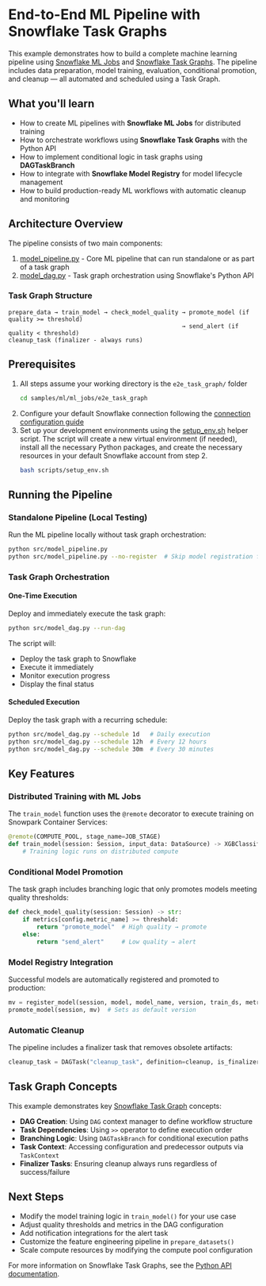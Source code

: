 # End-to-End ML Pipeline with Snowflake Task Graphs

This example demonstrates how to build a complete machine learning pipeline using [Snowflake ML Jobs](https://docs.snowflake.com/developer-guide/snowflake-ml/ml-jobs/overview)
and [Snowflake Task Graphs](https://docs.snowflake.com/en/developer-guide/snowflake-python-api/snowflake-python-managing-tasks).
The pipeline includes data preparation, model training, evaluation, conditional promotion, and cleanup — all automated and scheduled using a Task Graph.

## What you'll learn

- How to create ML pipelines with **Snowflake ML Jobs** for distributed training
- How to orchestrate workflows using **Snowflake Task Graphs** with the Python API
- How to implement conditional logic in task graphs using **DAGTaskBranch**
- How to integrate with **Snowflake Model Registry** for model lifecycle management
- How to build production-ready ML workflows with automatic cleanup and monitoring

## Architecture Overview

The pipeline consists of two main components:

1. [model_pipeline.py](src/model_pipeline.py) - Core ML pipeline that can run standalone or as part of a task graph
2. [model_dag.py](src/model_dag.py) - Task graph orchestration using Snowflake's Python API

### Task Graph Structure

```
prepare_data → train_model → check_model_quality → promote_model (if quality >= threshold)
                                                 → send_alert (if quality < threshold)
cleanup_task (finalizer - always runs)
```

## Prerequisites

1. All steps assume your working directory is the `e2e_task_graph/` folder
    ```bash
    cd samples/ml/ml_jobs/e2e_task_graph
    ```
2. Configure your default Snowflake connection following the [connection configuration guide](https://docs.snowflake.com/developer-guide/snowflake-cli/connecting/configure-connections#define-connections)
3. Set up your development environments using the [setup_env.sh](scripts/setup_env.sh) helper script.
    The script will create a new virtual environment (if needed), install all the necessary Python packages,
    and create the necessary resources in your default Snowflake account from step 2.
    ```bash
    bash scripts/setup_env.sh
    ```

## Running the Pipeline

### Standalone Pipeline (Local Testing)

Run the ML pipeline locally without task graph orchestration:

```bash
python src/model_pipeline.py
python src/model_pipeline.py --no-register  # Skip model registration for faster experimentation
```

### Task Graph Orchestration

#### One-Time Execution

Deploy and immediately execute the task graph:

```bash
python src/model_dag.py --run-dag
```

The script will:
- Deploy the task graph to Snowflake
- Execute it immediately
- Monitor execution progress
- Display the final status

#### Scheduled Execution

Deploy the task graph with a recurring schedule:

```bash
python src/model_dag.py --schedule 1d   # Daily execution
python src/model_dag.py --schedule 12h  # Every 12 hours
python src/model_dag.py --schedule 30m  # Every 30 minutes
```

## Key Features

### Distributed Training with ML Jobs
The `train_model` function uses the `@remote` decorator to execute training on Snowpark Container Services:

```python
@remote(COMPUTE_POOL, stage_name=JOB_STAGE)
def train_model(session: Session, input_data: DataSource) -> XGBClassifier:
    # Training logic runs on distributed compute
```

### Conditional Model Promotion
The task graph includes branching logic that only promotes models meeting quality thresholds:

```python
def check_model_quality(session: Session) -> str:
    if metrics[config.metric_name] >= threshold:
        return "promote_model"  # High quality → promote
    else:
        return "send_alert"     # Low quality → alert
```

### Model Registry Integration
Successful models are automatically registered and promoted to production:

```python
mv = register_model(session, model, model_name, version, train_ds, metrics)
promote_model(session, mv)  # Sets as default version
```

### Automatic Cleanup
The pipeline includes a finalizer task that removes obsolete artifacts:

```python
cleanup_task = DAGTask("cleanup_task", definition=cleanup, is_finalizer=True)
```

## Task Graph Concepts

This example demonstrates key [Snowflake Task Graph](https://docs.snowflake.com/en/developer-guide/snowflake-python-api/snowflake-python-managing-tasks) concepts:

- **DAG Creation**: Using `DAG` context manager to define workflow structure
- **Task Dependencies**: Using `>>` operator to define execution order
- **Branching Logic**: Using `DAGTaskBranch` for conditional execution paths
- **Task Context**: Accessing configuration and predecessor outputs via `TaskContext`
- **Finalizer Tasks**: Ensuring cleanup always runs regardless of success/failure

## Next Steps

- Modify the model training logic in `train_model()` for your use case
- Adjust quality thresholds and metrics in the DAG configuration
- Add notification integrations for the alert task
- Customize the feature engineering pipeline in `prepare_datasets()`
- Scale compute resources by modifying the compute pool configuration

For more information on Snowflake Task Graphs, see the [Python API documentation](https://docs.snowflake.com/en/developer-guide/snowflake-python-api/snowflake-python-managing-tasks).